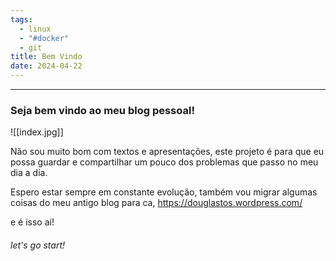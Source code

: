 ```yaml
---
tags:
  - linux
  - "#docker"
  - git
title: Bem Vindo
date: 2024-04-22
---
```

___

### Seja bem vindo ao meu blog pessoal!

![[index.jpg]]


Não sou muito bom com textos e apresentações, este projeto é para que eu possa guardar e compartilhar um pouco dos problemas que passo no meu dia a dia.

Espero estar sempre em constante evolução, também vou migrar algumas coisas do meu antigo blog para ca, https://douglastos.wordpress.com/

e é isso aí!

###### let's go start!

<script src="https://giscus.app/client.js" data-repo="douglastos/douglastos.github.io" data-repo-id="R_kgDOLvf9iw"
data-category="General" data-category-id="DIC_kwDOLixoLc4CeGqc" data-mapping="title"data-strict="1"data-reactions-enabled="1"data-emit-metadata="0"data-input-position="bottom"data-theme="dark"data-lang="pt"crossorigin="anonymous"async>
</script>


